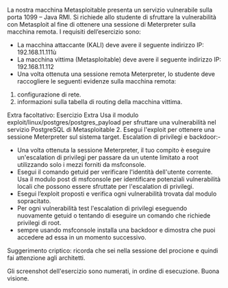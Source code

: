 La nostra macchina Metasploitable presenta un servizio vulnerabile sulla porta 1099 – Java RMI.
 Si richiede allo studente di sfruttare la vulnerabilità con Metasploit al fine di ottenere una sessione di Meterpreter sulla macchina remota. 
I requisiti dell’esercizio sono: 
- La macchina attaccante (KALI) deve avere il seguente indirizzo IP: 192.168.11.111ù
- La macchina vittima (Metasploitable) deve avere il seguente indirizzo IP: 192.168.11.112
- Una volta ottenuta una sessione remota Meterpreter, lo studente deve raccogliere le seguenti evidenze sulla macchina remota: 
1) configurazione di rete. 
2) informazioni sulla tabella di routing della macchina vittima.

Extra facoltativo: 
Esercizio Extra Usa il modulo exploit/linux/postgres/postgres_payload per sfruttare una vulnerabilità nel servizio PostgreSQL di Metasploitable 2.
Esegui l'exploit per ottenere una sessione Meterpreter sul sistema target. Escalation di privilegi e backdoor:-
- Una volta ottenuta la sessione Meterpreter, il tuo compito è eseguire un'escalation di privilegi per passare da un utente limitato a root utilizzando solo i mezzi forniti da msfconsole.
- Esegui il comando getuid per verificare l'identità dell'utente corrente. Usa il modulo post di msfconsole per identificare potenziali vulnerabilità locali che possono essere sfruttate per l'escalation di privilegi.
- Esegui l’exploit proposti e verifica ogni vulnerabilità trovata dal modulo sopracitato.
- Per ogni vulnerabilità test l'escalation di privilegi eseguendo nuovamente getuid o tentando di eseguire un comando che richiede privilegi di root.
- sempre usando msfconsole installa una backdoor e dimostra che puoi accedere ad essa in un momento successivo.

 Suggerimento criptico: ricorda che sei nella sessione del procione e quindi fai attenzione agli architetti.


 Gli screenshot dell'esercizio sono numerati, in ordine di esecuzione. Buona visione.

